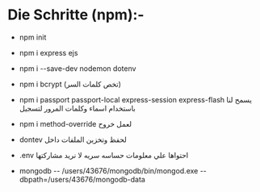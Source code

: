# Die Schritte (npm):-
- npm init
- npm i express ejs
- npm i --save-dev nodemon dotenv
- npm i bcrypt  (تخص كلمات السر)
- npm i passport passport-local express-session express-flash يسمح لنا باستخدام اسماء وكلمات المرور لتسجيل
- npm i method-override لعمل خروح

- dontev لحفظ وتخزين الملفات داخل
- .env  احتواها علي معلومات حساسه سريه لا نريد  مشاركتها

- mongodb 
 --  /users/43676/mongodb/bin/mongod.exe --dbpath=/users/43676/mongodb-data 